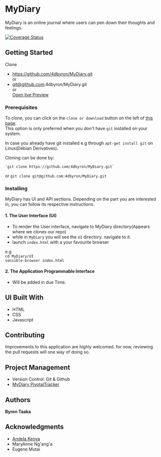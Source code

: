 # MyDiary
MyDiary is an online journal where users can pen down their thoughts and feelings.


[![Coverage Status](https://coveralls.io/repos/github/4dbyron/MyDiary/badge.svg?branch=developer)](https://coveralls.io/github/4dbyron/MyDiary?branch=developer)



## Getting Started
Clone 
- https://github.com/4dbyron/MyDiary.git<br/>
or
- git@github.com:4dbyron/MyDiary.git<br/>
or<br/>
[Open live Preview](https://4dbyron.github.io/MyDiary/UI/index.html)


### Prerequisites

To clone, you can click on the `clone or download` button on the left of [this page](https://github.com/4dbyron/MyDiary).
<br/>This option is only preferred when you don't have  `git` installed on your system.

In case you already have git installed e.g through `apt-get install git` on Linux(Debian Derivatives).

Cloning can be done by:

    `git clone https://github.com/4dbyron/MyDiary.git`
or
    `git clone git@github.com:4dbyron/MyDiary.git`
</p>


### Installing
MyDiary has UI and API sections.
Depending on the part you are interested in, you can follow its respective instructions.

#### 1. The User Interface (UI)
- To render the User interface, navigate to MyDiary directory(Appears where we clones our repo)
- while in `MyDiary` you will see the  `UI` directory. navigate to it.
- launch `index.html` with a your favourite browser

e.g <br/>
```cd MyDiary/UI```<br/>
```sensible-browser index.html```

#### 2. The Application Programmable Interface
- Will be added in due Time.


## UI Built With
- HTML
- CSS
- Javascript


## Contributing

Improvements to this application are highly welcomed.
for now, reviewing the pull requests will one way of doing so. 

## Project Management
- Version Control: Git & Github
- [MyDiary PivotalTracker](https://www.pivotaltracker.com/n/projects/2184264)


## Authors

**Byron Taaka**

## Acknowledgments

* [Andela Kenya](andela.com)
* MaryAnne Ng'ang'a
* Eugene Mutai

